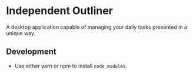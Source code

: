 # Independent Outliner

A desktop application capable of managing your daily tasks presented in a unique way.

## Development

- Use either yarn or npm to install `node_modules`.
